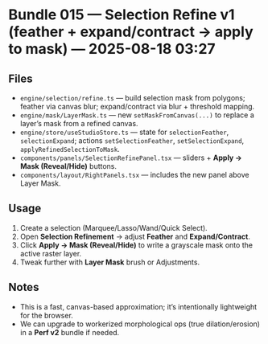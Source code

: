 # Bundle 015 — Selection Refine v1 (feather + expand/contract → apply to mask) — 2025-08-18 03:27

## Files
- `engine/selection/refine.ts` — build selection mask from polygons; feather via canvas blur; expand/contract via blur + threshold mapping.
- `engine/mask/LayerMask.ts` — new `setMaskFromCanvas(...)` to replace a layer’s mask from a refined canvas.
- `engine/store/useStudioStore.ts` — state for `selectionFeather`, `selectionExpand`; actions `setSelectionFeather`, `setSelectionExpand`, `applyRefinedSelectionToMask`.
- `components/panels/SelectionRefinePanel.tsx` — sliders + **Apply → Mask (Reveal/Hide)** buttons.
- `components/layout/RightPanels.tsx` — includes the new panel above Layer Mask.

## Usage
1. Create a selection (Marquee/Lasso/Wand/Quick Select).  
2. Open **Selection Refinement** → adjust **Feather** and **Expand/Contract**.  
3. Click **Apply → Mask (Reveal/Hide)** to write a grayscale mask onto the active raster layer.  
4. Tweak further with **Layer Mask** brush or Adjustments.

## Notes
- This is a fast, canvas-based approximation; it’s intentionally lightweight for the browser.  
- We can upgrade to workerized morphological ops (true dilation/erosion) in a **Perf v2** bundle if needed.
